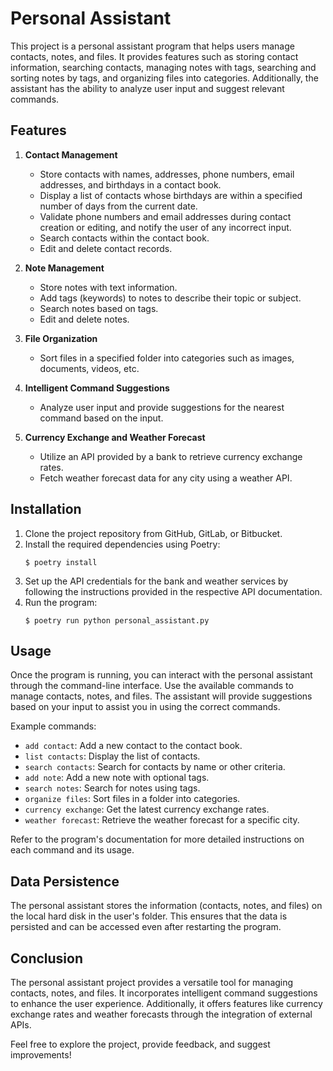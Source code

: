 # Personal Assistant

This project is a personal assistant program that helps users manage contacts, notes, and files. It provides features such as storing contact information, searching contacts, managing notes with tags, searching and sorting notes by tags, and organizing files into categories. Additionally, the assistant has the ability to analyze user input and suggest relevant commands.

## Features

1. **Contact Management**
   - Store contacts with names, addresses, phone numbers, email addresses, and birthdays in a contact book.
   - Display a list of contacts whose birthdays are within a specified number of days from the current date.
   - Validate phone numbers and email addresses during contact creation or editing, and notify the user of any incorrect input.
   - Search contacts within the contact book.
   - Edit and delete contact records.

2. **Note Management**
   - Store notes with text information.
   - Add tags (keywords) to notes to describe their topic or subject.
   - Search notes based on tags.
   - Edit and delete notes.

3. **File Organization**
   - Sort files in a specified folder into categories such as images, documents, videos, etc.

4. **Intelligent Command Suggestions**
   - Analyze user input and provide suggestions for the nearest command based on the input.

5. **Currency Exchange and Weather Forecast**
   - Utilize an API provided by a bank to retrieve currency exchange rates.
   - Fetch weather forecast data for any city using a weather API.

## Installation

1. Clone the project repository from GitHub, GitLab, or Bitbucket.
2. Install the required dependencies using Poetry:
   ```shell
   $ poetry install
   ```
3. Set up the API credentials for the bank and weather services by following the instructions provided in the respective API documentation.
4. Run the program:
   ```shell
   $ poetry run python personal_assistant.py
   ```

## Usage

Once the program is running, you can interact with the personal assistant through the command-line interface. Use the available commands to manage contacts, notes, and files. The assistant will provide suggestions based on your input to assist you in using the correct commands.

Example commands:

- `add contact`: Add a new contact to the contact book.
- `list contacts`: Display the list of contacts.
- `search contacts`: Search for contacts by name or other criteria.
- `add note`: Add a new note with optional tags.
- `search notes`: Search for notes using tags.
- `organize files`: Sort files in a folder into categories.
- `currency exchange`: Get the latest currency exchange rates.
- `weather forecast`: Retrieve the weather forecast for a specific city.

Refer to the program's documentation for more detailed instructions on each command and its usage.

## Data Persistence

The personal assistant stores the information (contacts, notes, and files) on the local hard disk in the user's folder. This ensures that the data is persisted and can be accessed even after restarting the program.

## Conclusion

The personal assistant project provides a versatile tool for managing contacts, notes, and files. It incorporates intelligent command suggestions to enhance the user experience. Additionally, it offers features like currency exchange rates and weather forecasts through the integration of external APIs.

Feel free to explore the project, provide feedback, and suggest improvements!
